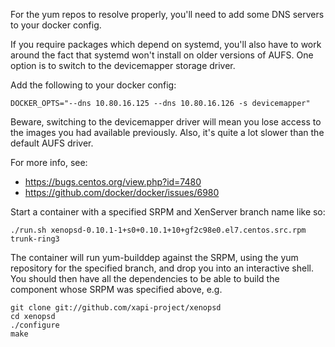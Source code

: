 For the yum repos to resolve properly, you'll need to add some DNS servers to
your docker config.

If you require packages which depend on systemd, you'll also have to work around
the fact that systemd won't install on older versions of AUFS. One option is to
switch to the devicemapper storage driver.

Add the following to your docker config:

```
DOCKER_OPTS="--dns 10.80.16.125 --dns 10.80.16.126 -s devicemapper"
```

Beware, switching to the devicemapper driver will mean you lose access to the
images you had available previously. Also, it's quite a lot slower than the
default AUFS driver.

For more info, see:

* https://bugs.centos.org/view.php?id=7480
* https://github.com/docker/docker/issues/6980

Start a container with a specified SRPM and XenServer branch name like so:

```
./run.sh xenopsd-0.10.1-1+s0+0.10.1+10+gf2c98e0.el7.centos.src.rpm trunk-ring3
```

The container will run yum-builddep against the SRPM, using the yum repository
for the specified branch, and drop you into an interactive shell. You should
then have all the dependencies to be able to build the component whose SRPM was
specified above, e.g.

```
git clone git://github.com/xapi-project/xenopsd
cd xenopsd
./configure
make
```
